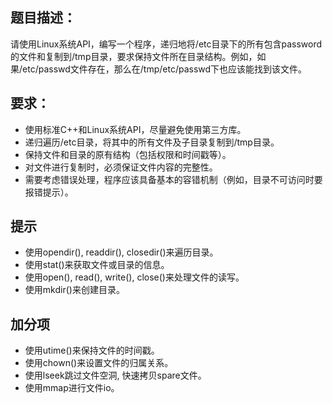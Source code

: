 ## 题目描述：

请使用Linux系统API，编写一个程序，递归地将/etc目录下的所有包含password的文件和复制到/tmp目录，要求保持文件所在目录结构。例如，如果/etc/passwd文件存在，那么在/tmp/etc/passwd下也应该能找到该文件。

## 要求：

- 使用标准C++和Linux系统API，尽量避免使用第三方库。
- 递归遍历/etc目录，将其中的所有文件及子目录复制到/tmp目录。
- 保持文件和目录的原有结构（包括权限和时间戳等）。
- 对文件进行复制时，必须保证文件内容的完整性。
- 需要考虑错误处理，程序应该具备基本的容错机制（例如，目录不可访问时要报错提示）。

## 提示

- 使用opendir(), readdir(), closedir()来遍历目录。
- 使用stat()来获取文件或目录的信息。
- 使用open(), read(), write(), close()来处理文件的读写。
- 使用mkdir()来创建目录。

## 加分项
- 使用utime()来保持文件的时间戳。
- 使用chown()来设置文件的归属关系。
- 使用lseek跳过文件空洞, 快速拷贝spare文件。
- 使用mmap进行文件io。
